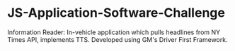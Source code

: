 # JS-Application-Software-Challenge
Information Reader: In-vehicle application which pulls headlines from NY Times API, implements TTS. Developed using GM's Driver First Framework.
